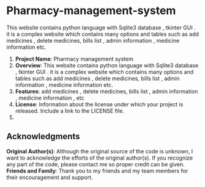# Pharmacy-management-system
This website contains python language with Sqlite3 database , tkinter GUI . it is a complex website which contains many options and tables such as  add medicines , delete medicines, bills list , admin information , medicine information etc.



1. **Project Name**: Pharmacy management system
2. **Overview**: This website contains python language with Sqlite3 database , tkinter GUI . it is a complex website which contains many options and tables such as  add medicines , delete medicines, bills list , admin information , medicine information etc.
3. **Features**: add medicines , delete medicines, bills list , admin information , medicine information , etc
5. **License**: Information about the license under which your project is released. Include a link to the LICENSE file.
6. 
## Acknowledgments
**Original Author(s)**: Although the original source of the code is unknown, I want to acknowledge the efforts of the original author(s). If you recognize any part of the code, please contact me so proper credit can be given.
**Friends and Family**: Thank you to my friends and my team members for their encouragement and support.

